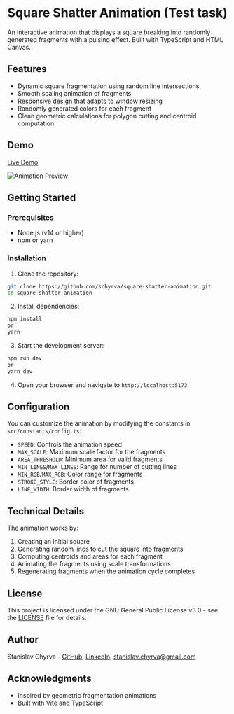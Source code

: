 # Square Shatter Animation (Test task)

An interactive animation that displays a square breaking into randomly generated fragments with a pulsing effect. Built with TypeScript and HTML Canvas.

## Features

- Dynamic square fragmentation using random line intersections
- Smooth scaling animation of fragments
- Responsive design that adapts to window resizing
- Randomly generated colors for each fragment
- Clean geometric calculations for polygon cutting and centroid computation

## Demo

[Live Demo](https://square-shatter-animation.vercel.app/)

![Animation Preview](assets/preview.gif)

## Getting Started

### Prerequisites

- Node.js (v14 or higher)
- npm or yarn

### Installation

1. Clone the repository:

```bash
git clone https://github.com/schyrva/square-shatter-animation.git
cd square-shatter-animation
```

2. Install dependencies:

```bash
npm install
or
yarn
```

3. Start the development server:

```bash
npm run dev
or
yarn dev
```

4. Open your browser and navigate to `http://localhost:5173`

## Configuration

You can customize the animation by modifying the constants in `src/constants/config.ts`:

- `SPEED`: Controls the animation speed
- `MAX_SCALE`: Maximum scale factor for the fragments
- `AREA_THRESHOLD`: Minimum area for valid fragments
- `MIN_LINES`/`MAX_LINES`: Range for number of cutting lines
- `MIN_RGB`/`MAX_RGB`: Color range for fragments
- `STROKE_STYLE`: Border color of fragments
- `LINE_WIDTH`: Border width of fragments

## Technical Details

The animation works by:
1. Creating an initial square
2. Generating random lines to cut the square into fragments
3. Computing centroids and areas for each fragment
4. Animating the fragments using scale transformations
5. Regenerating fragments when the animation cycle completes

## License

This project is licensed under the GNU General Public License v3.0 - see the [LICENSE](LICENSE) file for details.

## Author

Stanislav Chyrva - [GitHub](https://github.com/schyrva), [LinkedIn](https://www.linkedin.com/in/stanislav-chyrva-3a3b24347/), stanislav.chyrva@gmail.com

## Acknowledgments

- Inspired by geometric fragmentation animations
- Built with Vite and TypeScript